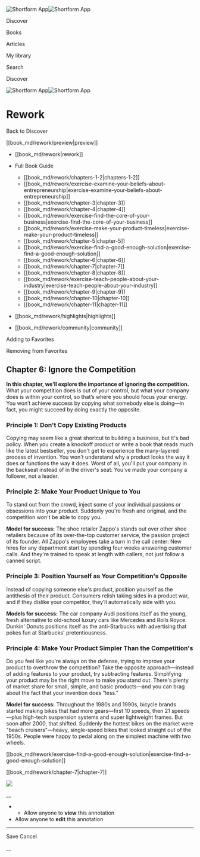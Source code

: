 ![Shortform App](/img/logo.36a2399e.svg)![Shortform App](/img/logo-dark.70c1b072.svg)

Discover

Books

Articles

My library

Search

Discover

![Shortform App](/img/logo.36a2399e.svg)![Shortform App](/img/logo-dark.70c1b072.svg)

# Rework

Back to Discover

[[book_md/rework/preview|preview]]

  * [[book_md/rework|rework]]
  * Full Book Guide

    * [[book_md/rework/chapters-1-2|chapters-1-2]]
    * [[book_md/rework/exercise-examine-your-beliefs-about-entrepreneurship|exercise-examine-your-beliefs-about-entrepreneurship]]
    * [[book_md/rework/chapter-3|chapter-3]]
    * [[book_md/rework/chapter-4|chapter-4]]
    * [[book_md/rework/exercise-find-the-core-of-your-business|exercise-find-the-core-of-your-business]]
    * [[book_md/rework/exercise-make-your-product-timeless|exercise-make-your-product-timeless]]
    * [[book_md/rework/chapter-5|chapter-5]]
    * [[book_md/rework/exercise-find-a-good-enough-solution|exercise-find-a-good-enough-solution]]
    * [[book_md/rework/chapter-6|chapter-6]]
    * [[book_md/rework/chapter-7|chapter-7]]
    * [[book_md/rework/chapter-8|chapter-8]]
    * [[book_md/rework/exercise-teach-people-about-your-industry|exercise-teach-people-about-your-industry]]
    * [[book_md/rework/chapter-9|chapter-9]]
    * [[book_md/rework/chapter-10|chapter-10]]
    * [[book_md/rework/chapter-11|chapter-11]]
  * [[book_md/rework/highlights|highlights]]
  * [[book_md/rework/community|community]]



Adding to Favorites 

Removing from Favorites 

## Chapter 6: Ignore the Competition

**In this chapter, we’ll explore the importance of ignoring the competition.** What your competition does is out of your control, but what your company does is within your control, so that’s where you should focus your energy. You won’t achieve success by copying what somebody else is doing—in fact, you might succeed by doing exactly the opposite.

### Principle 1: Don't Copy Existing Products

Copying may seem like a great shortcut to building a business, but it's bad policy. When you create a knockoff product or write a book that reads much like the latest bestseller, you don't get to experience the many-layered process of invention. You won't understand why a product looks the way it does or functions the way it does. Worst of all, you'll put your company in the backseat instead of in the driver's seat: You've made your company a follower, not a leader.

### Principle 2: Make Your Product Unique to You

To stand out from the crowd, inject some of your individual passions or obsessions into your product. Suddenly you're fresh and original, and the competition won't be able to copy you.

**Model for success:** The shoe retailer Zappo's stands out over other shoe retailers because of its over-the-top customer service, the passion project of its founder. All Zappo's employees take a turn in the call center: New hires for any department start by spending four weeks answering customer calls. And they're trained to speak at length with callers, not just follow a canned script.

### Principle 3: Position Yourself as Your Competition's Opposite

Instead of copying someone else's product, position yourself as the antithesis of their product. Consumers relish taking sides in a product war, and if they dislike your competitor, they’ll automatically side with you.

**Models for success:** The car company Audi positions itself as the young, fresh alternative to old-school luxury cars like Mercedes and Rolls Royce. Dunkin' Donuts positions itself as the anti-Starbucks with advertising that pokes fun at Starbucks' pretentiousness.

### Principle 4: Make Your Product Simpler Than the Competition's

Do you feel like you're always on the defense, trying to improve your product to overthrow the competition? Take the opposite approach—instead of adding features to your product, try subtracting features. Simplifying your product may be the right move to make you stand out. There's plenty of market share for small, simple, and basic products—and you can brag about the fact that your invention does "less."

**Model for success:** Throughout the 1980s and 1990s, bicycle brands started making bikes that had more gears—first 10 speeds, then 21 speeds—plus high-tech suspension systems and super lightweight frames. But soon after 2000, that shifted. Suddenly the hottest bikes on the market were "beach cruisers"—heavy, single-speed bikes that looked straight out of the 1950s. People were happy to pedal along on the simplest machine with two wheels.

[[book_md/rework/exercise-find-a-good-enough-solution|exercise-find-a-good-enough-solution]]

[[book_md/rework/chapter-7|chapter-7]]

![](https://bat.bing.com/action/0?ti=56018282&Ver=2&mid=b655379a-b897-4c87-bffb-3b02eebdcf08&sid=f30c5e70639211ee87d33f0876d93783&vid=f30c9700639211eeb3a75d830392c94f&vids=0&msclkid=N&pi=0&lg=en-US&sw=800&sh=600&sc=24&nwd=1&tl=Shortform%20%7C%20Book&p=https%3A%2F%2Fwww.shortform.com%2Fapp%2Fbook%2Frework%2Fchapter-6&r=&lt=342&evt=pageLoad&sv=1&rn=681119)

__

  *   * Allow anyone to **view** this annotation
  * Allow anyone to **edit** this annotation



* * *

Save Cancel

__



